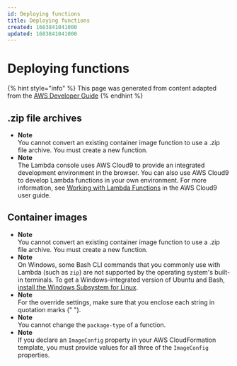 ```yaml
---
id: Deploying functions
title: Deploying functions
created: 1683841041000
updated: 1683841041000
---
```

# Deploying functions
{% hint style="info" %}
This page was generated from content adapted from the [AWS Developer Guide](https://github.com/awsdocs/aws-lambda-developer-guide.git)
{% endhint %}
## .zip file archives

- **Note**  
You cannot convert an existing container image function to use a \.zip file archive\. You must create a new function\.
- **Note**  
The Lambda console uses AWS Cloud9 to provide an integrated development environment in the browser\. You can also use AWS Cloud9 to develop Lambda functions in your own environment\. For more information, see [Working with Lambda Functions](https://docs.aws.amazon.com/cloud9/latest/user-guide/lambda-functions.html) in the AWS Cloud9 user guide\.


## Container images

- **Note**  
You cannot convert an existing container image function to use a \.zip file archive\. You must create a new function\.
- **Note**  
On Windows, some Bash CLI commands that you commonly use with Lambda \(such as `zip`\) are not supported by the operating system's built\-in terminals\. To get a Windows\-integrated version of Ubuntu and Bash, [install the Windows Subsystem for Linux](https://docs.microsoft.com/en-us/windows/wsl/install-win10)\.
- **Note**  
For the override settings, make sure that you enclose each string in quotation marks \(" "\)\.
- **Note**  
You cannot change the `package-type` of a function\.
- **Note**  
If you declare an `ImageConfig` property in your AWS CloudFormation template, you must provide values for all three of the `ImageConfig` properties\.

